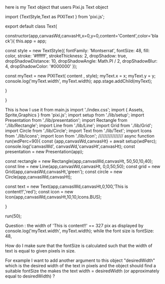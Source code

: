 here is my Text object that users Pixi.js Text object

import {TextStyle,Text as PIXIText } from 'pixi.js';

export default class Text{

constructor(app,canvasWd,canvasHt,x=0,y=0,content='Content',color='black'){
this.app = app;

const style = new TextStyle({
    fontFamily: 'Montserrat',
    fontSize: 48,
    fill: color,
    stroke: '#ffffff',
    strokeThickness: 2,
    dropShadow: true,
    dropShadowDistance: 10,
    dropShadowAngle: Math.PI / 2,
    dropShadowBlur: 4, 
    dropShadowColor: '#000000'
});

const myText = new PIXIText( content , style);
myText.x = x;
myText.y = y;
console.log('myText.width', myText.width);
app.stage.addChild(myText);

}



}


This is how I use it from main.js
import './index.css';
import { Assets, Sprite,Graphics } from 'pixi.js';
import setup from './lib/setup';
import Presentation from './lib/presentation';
import Rectangle from './lib/Rectangle';
import Line from './lib/Line';
import Grid from './lib/Grid';
import Circle from './lib/Circle';
import Text from './lib/Text';
import Icons from './lib/icons';
import Icon from './lib/Icon';
////////////////
async function run(wdPerc=90){
const {app,canvasWd,canvasHt} = await setup(wdPerc);
console.log('canvasWd', canvasWd,'canvasHt',canvasHt);
const presentation = new Presentation(app);

const rectangle = new Rectangle(app,canvasWd,canvasHt, 50,50,10,40);
const line = new Line(app,canvasWd,canvasHt, 0,0,50,50);
const grid = new Grid(app,canvasWd,canvasHt,'green');
const circle = new Circle(app,canvasWd,canvasHt);

const text = new Text(app,canvasWd,canvasHt,0,100,'This is content!!','red');
const icon = new Icon(app,canvasWd,canvasHt,10,10,Icons.BUS);


}

run(50);

Question : the width of 'This is content!!' == 327 pix as displayed by 
console.log('myText.width', myText.width);
while the font size is
    fontSize: 48,

How do I make sure that the fontSize is calculated such that the width of text is equal to given pixels in size.

For example I want to add another argument to this object "desiredWidth" which is the desired width of the text in pixels and the object should find a suitable fontSize the makes the text width = desiredWidth (or approximately equal to desiredWidth) ?
